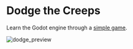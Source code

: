# Dodge the Creeps

Learn the Godot engine through a [simple game](https://docs.godotengine.org/en/stable/getting_started/first_2d_game/index.html).

![dodge_preview](https://github.com/user-attachments/assets/cafcfc87-ee45-4b56-bd22-36b6e205eeb5)
